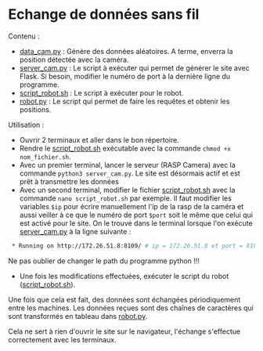 # Echange de données sans fil

Contenu : 
- [data_cam.py] : Génère des données aléatoires. A terme, enverra la position détectée avec la caméra.
- [server_cam.py] : Le script à exécuter qui permet de générer le site avec Flask. Si besoin, modifier le numéro de port à la dernière ligne du programme.
- [script_robot.sh] : Le script à exécuter pour le robot.
- [robot.py] : Le script qui permet de faire les requêtes et obtenir les positions.


Utilisation : 
- Ouvrir 2 terminaux et aller dans le bon répertoire.
- Rendre le [script_robot.sh] exécutable avec la commande `chmod +x nom_fichier.sh`.
- Avec un premier terminal, lancer le serveur (RASP Camera) avec la commande `python3 server_cam.py`. Le site est désormais actif et est prêt à transmettre les données
- Avec un second terminal, modifier le fichier [script_robot.sh] avec la commande `nano script_robot.sh` par exemple. Il faut modifier les variables `$ip` pour écrire manuellement l'ip de la rasp de la caméra et aussi veiller à ce que le numéro de port `$port` soit le même que celui qui est activé pour le site. On le trouve dans le terminal lorsque l'on exécute [server_cam.py] à la ligne suivante : 
```sh
 * Running on http://172.26.51.8:8109/ # ip = 172.26.51.8 et port = 8109
```
Ne pas oublier de changer le path du programme python !!!
- Une fois les modifications effectuées, exécuter le script du robot ([script_robot.sh]).

Une fois que cela est fait, des données sont échangées périodiquement entre les machines. Les données reçues sont des chaînes de caractères qui sont transformés en tableau dans [robot.py].

Cela ne sert à rien d'ouvrir le site sur le navigateur, l'échange s'effectue correctement avec les terminaux.

[data_cam.py]: <https://github.com/eirbot/eirbot2022-2A/blob/main/com/data_cam.py>
[server_cam.py]: <https://github.com/eirbot/eirbot2022-2A/blob/main/com/server_cam.py>
   [script_robot.sh]: <https://github.com/eirbot/eirbot2022-2A/blob/main/com/script_robot.sh>
   [robot.py]: <https://github.com/eirbot/eirbot2022-2A/blob/main/com/robot.py>
